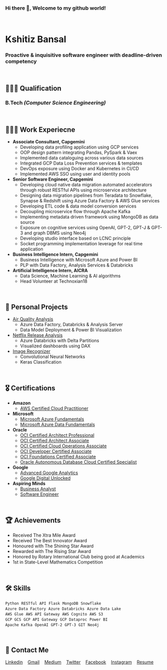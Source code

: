 ### Hi there 👋, Welcome to my github world!

<br/>

# Kshitiz Bansal
### Proactive & inquisitive software engineer with deadline-driven competency

<br/>

## 👨🏻‍🎓 Qualification
### B.Tech *(Computer Science Engineering)*

<br/>

## 👨🏻‍💻 Work Experiecne

- **Associate Consultant, Capgemini**
  - Developing data profiling application using GCP services
  - OOP design pattern integrating Pandas, PySpark & Vaex
  - Implemented data cataloguing across various data sources
  - Integrated GCP Data Loss Prevention services & templates
  - DevOps exposure using Docker and Kubernetes in CI/CD
  - Implemented AWS SSO using user and identity pools
- **Senior Software Engineer, Capgemini**
  - Developing cloud native data migration automated accelerators through robust RESTful APIs using microservice architecture
  - Designing data migration pipelines from Teradata to Snowflake, Synapse & Redshift using Azure Data Factory & AWS Glue services
  - Developing ETL code & data model conversion services
  - Decoupling microservice flow through Apache Kafka
  - Implementing metadata driven framework using MongoDB as data source
  - Exposure on cognitive services using OpenAI, GPT-2, GPT-J & GPT-3 and graph DBMS using Neo4j
  - Developing studio interface based on LCNC principle
  - Socket programming implementation leverage for real time application
- **Business Intelligence Intern, Capgemini**
  - Business Intelligence with Microsoft Azure and Power BI
  - PLP with Data Factory, Analysis Services & Databricks
- **Artificial Intelligence Intern, AICRA**
  - Data Science, Machine Learning & AI algorithms
  - Head Volunteer at Technoxian18
  
<br/>

## 💼 Personal Projects
- [Air Quality Analysis](https://github.com/KshitizzB/Air-Quality-Analysis)
  - Azure Data Factory, Databricks & Analysis Server
  - Data Model Deployment & Power BI Visualization
- [Netflix Release Analysis](https://github.com/KshitizzB/Netflix-Release-Analysis)
  - Azure Databricks with Delta Partitions
  - Visualized dashboards using DAX
- [Image Recognizer](https://github.com/KshitizzB/Image-Recognition)
  - Convolutional Neural Networks
  - Keras Classification
  
<br/>

## 🎖 Certifications
- **Amazon**
  - [AWS Certified Cloud Practitioner](https://www.credly.com/earner/earned/badge/a4692537-1cdd-471a-96d7-b4210bbb0792)
- **Microsoft**
  - [Microsoft Azure Fundamentals](https://mcptnc.microsoft.com/599b87cf-7241-49d4-9f35-06942bc98c41)
  - [Microsoft Azure Data Fundamentals](https://www.credly.com/badges/33ce110d-08d0-4055-96da-92da15348014)
- **Oracle**
  - [OCI Certified Architect Professional](https://brm-certview.oracle.com/pls/certview/ecertificate?ssn=OC2022071&trackId=OCICAP2019OPN&key=f95a24b7dfd3ec8d522b854e8855246c4648ed0d)
  - [OCI Certified Architect Associate](https://brm-certview.oracle.com/pls/certview/ecertificate?ssn=OC2022071&trackId=OCSIAAS2019&key=43f97eb5af3a16e37df257ea8861b638b66e8c1f)
  - [OCI Certified Cloud Operations Associate](https://brm-certview.oracle.com/pls/certview/ecertificate?ssn=OC2022071&trackId=OCICCOA2019OPN&key=3fcc459dca039414ba6f73d27bb392e7295e6bc3)
  - [OCI Developer Certified Associate](https://brm-certview.oracle.com/pls/certview/ecertificate?ssn=OC2022071&trackId=OCIDA2020&key=070315ecbfeaebdbae84fc7d595a1a83e2b4ac21)
  - [OCI Foundations Certified Associate](https://brm-certview.oracle.com/pls/certview/ecertificate?ssn=OC2022071&trackId=OCIBF2020&key=96361ca23a76a5b4e1b57870bb1f2866ff2bf741)
  - [Oracle Autonomous Database Cloud Certified Specialist](https://brm-certview.oracle.com/pls/certview/ecertificate?ssn=OC2022071&trackId=OADB19-F&key=47814921e4629796b859aeae29d769b6c81db322)
- **Google**
  - [Advanced Google Analytics](https://analytics.google.com/analytics/academy/certificate/oJKMN5vzRjahgyTj39CDTA)
  - [Google Digital Unlocked](https://learndigital.withgoogle.com/digitalunlocked/course/digital-marketing/certificate.pdf)
- **Aspiring Minds**
  - [Business Analyst](https://www.myamcat.com/certificate/7503485/business-analyst/94)
  - [Software Engineer](https://www.myamcat.com/certificate/7503485/software-engineer---it-services/259)
  
<br/>

## 🏆 Achievements
- Received The Xtra Mile Award
- Received The Best Innovator Award
- Honoured with The Shining Star Award
- Rewarded with The Rising Star Award
- Honored by Rotary International Club being good at Academics
- 1st in State-Level Mathematics Competition

<br/>

## 🛠 Skills
`Python`&nbsp;&nbsp;`RESTful API`&nbsp;&nbsp;`Flask`&nbsp;&nbsp;`MongoDB`&nbsp;&nbsp;`Snowflake`<br/>
`Azure Data Factory`&nbsp;&nbsp;`Azure Databricks`&nbsp;&nbsp;`Azure Data Lake`<br/>
`AWS Glue`&nbsp;&nbsp;`AWS API Gateway`&nbsp;&nbsp;`AWS Cognito`&nbsp;&nbsp;`AWS S3`<br/>
`GCP GCS`&nbsp;&nbsp;`GCP API Gateway`&nbsp;&nbsp;`GCP Dataproc`&nbsp;&nbsp;`Power BI`<br/>
`Apache Kafka`&nbsp;&nbsp;`OpenAI`&nbsp;&nbsp;`GPT-2`&nbsp;&nbsp;`GPT-3`&nbsp;&nbsp;`GIT`&nbsp;&nbsp;`Neo4j`

<br/>

## 📩 Contact Me
[Linkedin](https://www.linkedin.com/in/kshitiz-bansal/)&nbsp;&nbsp;&nbsp;&nbsp;[Gmail](mailto:kshitizbansal9@gmail.com)&nbsp;&nbsp;&nbsp;&nbsp;[Medium](https://kshitizzb.medium.com/)&nbsp;&nbsp;&nbsp;&nbsp;[Twitter](https://twitter.com/kshitizz420)&nbsp;&nbsp;&nbsp;&nbsp;[Facebook](https://www.facebook.com/kshitizz420)&nbsp;&nbsp;&nbsp;&nbsp;[Instagram](https://www.instagram.com/kshitizz420)&nbsp;&nbsp;&nbsp;&nbsp;[Resume](https://drive.google.com/file/d/15Gk159svGdGrPjDYlqgrnVIufDtzLfTl/view)
